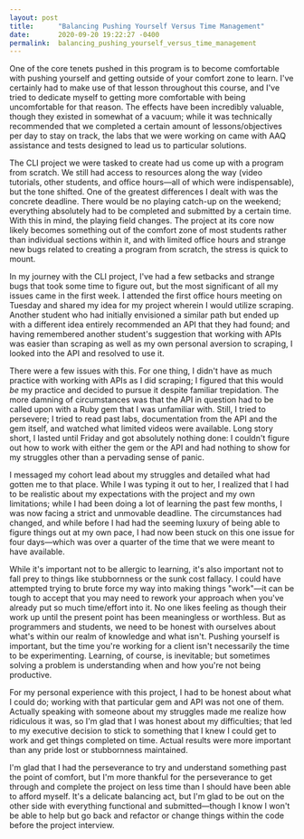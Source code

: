 ```yaml
---
layout: post
title:      "Balancing Pushing Yourself Versus Time Management"
date:       2020-09-20 19:22:27 -0400
permalink:  balancing_pushing_yourself_versus_time_management
---
```



One of the core tenets pushed in this program is to become comfortable with pushing yourself and getting outside of your comfort zone to learn. I've certainly had to make use of that lesson throughout this course, and I've tried to dedicate myself to getting more comfortable with being uncomfortable for that reason. The effects have been incredibly valuable, though they existed in somewhat of a vacuum; while it was technically recommended that we completed a certain amount of lessons/objectives per day to stay on track, the labs that we were working on came with AAQ assistance and tests designed to lead us to particular solutions. 

The CLI project we were tasked to create had us come up with a program from scratch. We still had access to resources along the way (video tutorials, other students, and office hours—all of which were indispensable), but the tone shifted. One of the greatest differences I dealt with was the concrete deadline. There would be no playing catch-up on the weekend; everything absolutely had to be completed and submitted by a certain time. With this in mind, the playing field changes. The project at its core now likely becomes something out of the comfort zone of most students rather than individual sections within it, and with limited office hours and strange new bugs related to creating a program from scratch, the stress is quick to mount.

In my journey with the CLI project, I've had a few setbacks and strange bugs that took some time to figure out, but the most significant of all my issues came in the first week. I attended the first office hours meeting on Tuesday and shared my idea for my project wherein I would utilize scraping. Another student who had initially envisioned a similar path but ended up with a different idea entirely recommended an API that they had found; and having remembered another student's suggestion that working with APIs was easier than scraping as well as my own personal aversion to scraping, I looked into the API and resolved to use it.

There were a few issues with this. For one thing, I didn't have as much practice with working with APIs as I did scraping; I figured that this would *be* my practice and decided to pursue it despite familiar trepidation. The more damning of circumstances was that the API in question had to be called upon with a Ruby gem that I was unfamiliar with. Still, I tried to persevere; I tried to read past labs, documentation from the API and the gem itself, and watched what limited videos were available. Long story short, I lasted until Friday and got absolutely nothing done: I couldn't figure out how to work with either the gem or the API and had nothing to show for my struggles other than a pervading sense of panic.

I messaged my cohort lead about my struggles and detailed what had gotten me to that place. While I was typing it out to her, I realized that I had to be realistic about my expectations with the project and my own limitations; while I had been doing a lot of learning the past few months, I was now facing a strict and unmovable deadline. The circumstances had changed, and while before I had had the seeming luxury of being able to figure things out at my own pace, I had now been stuck on this one issue for four days—which was over a quarter of the time that we were meant to have available. 

While it's important not to be allergic to learning, it's also important not to fall prey to things like stubbornness or the sunk cost fallacy. I could have attempted trying to brute force my way into making things "work"—it can be tough to accept that you may need to rework your approach when you've already put so much time/effort into it. No one likes feeling as though their work up until the present point has been meaningless or worthless. But as programmers and students, we need to be honest with ourselves about what's within our realm of knowledge and what isn't. Pushing yourself is important, but the time you're working for a client isn't necessarily the time to be experimenting. Learning, of course, is inevitable; but sometimes solving a problem is understanding when and how you're not being productive.

For my personal experience with this project, I had to be honest about what I could do; working with that particular gem and API was not one of them. Actually speaking with someone about my struggles made me realize how ridiculous it was, so I'm glad that I was honest about my difficulties; that led to my executive decision to stick to something that I knew I could get to work and get things completed on time. Actual results were more important than any pride lost or stubbornness maintained. 

I'm glad that I had the perseverance to try and understand something past the point of comfort, but I'm more thankful for the perseverance to get through and complete the project on less time than I should have been able to afford myself. It's a delicate balancing act, but I'm glad to be out on the other side with everything functional and submitted—though I know I won't be able to help but go back and refactor or change things within the code before the project interview. 
